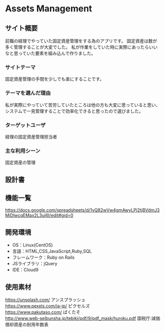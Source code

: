# Assets Management

## サイト概要
前職の経理でやっていた固定資産管理をする為のアプリです。
固定資産は数が多く管理することが大変でした。
私が作業をしていた時に実際にあったらいいなと思っていた要素を組み込んで作りました。

### サイトテーマ
固定資産管理の手間を少しでも楽にすることです。

### テーマを選んだ理由
私が実際にやっていて苦労していたところは他の方も大変に思っていると思い、システムで一見管理することで効率化できると思ったので選びました。

### ターゲットユーザ
経理の固定資産管理担当者

### 主な利用シーン
固定資産の管理

## 設計書


## 機能一覧
https://docs.google.com/spreadsheets/d/1yQ82wVw4gmAwyLPj2tjBVdmJ3MiDlwcqEMax2L3uj6I/edit#gid=0

## 開発環境
- OS：Linux(CentOS)
- 言語：HTML,CSS,JavaScript,Ruby,SQL
- フレームワーク：Ruby on Rails
- JSライブラリ：jQuery
- IDE：Cloud9

## 使用素材
https://unsplash.com/  アンスプラッシュ  
https://www.pexels.com/ja-jp/  ピクセルズ  
https://www.pakutaso.com/  ぱくたそ  
http://www.web-seibunsha.jp/tebiki/pdf/9/pdf_mask/huroku.pdf  国税庁:減価償却資産の耐用年数表  
